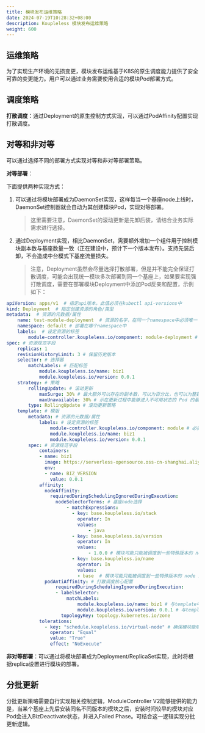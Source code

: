 ```yaml
---
title: 模块发布运维策略
date: 2024-07-19T10:28:32+08:00
description: Koupleless 模块发布运维策略
weight: 600
---
```


## 运维策略

为了实现生产环境的无损变更，模块发布运维基于K8S的原生调度能力提供了安全可靠的变更能力。用户可以通过业务需要使用合适的模块Pod部署方式。

## 调度策略

**打散调度**：通过Deployment的原生控制方式实现，可以通过PodAffinity配置实现打散调度。

## 对等和非对等

可以通过选择不同的部署方式实现对等和非对等部署策略。

**对等部署**：

下面提供两种实现方式：

1. 可以通过将模块部署成为DaemonSet实现，这样每当一个基座node上线时，DaemonSet控制器就会自动为其创建模块Pod，实现对等部署。

    > 这里需要注意，DaemonSet的滚动更新是先卸后装，请结合业务实际需求进行选择。

2. 通过Deployment实现，相比DaemonSet，需要额外增加一个组件用于控制模块副本数与基座数量一致（正在建设中，预计下一个版本发布）。支持先装后卸，不会造成中台模式下基座流量损失。
   
    > 注意，Deployment虽然会尽量选择打散部署，但是并不能完全保证打散调度，可能会出现统一模块多次部署到同一个基座上，如果要实现强打散调度，需要在部署模块Deployment中添加Pod反亲和配置，示例如下：

```yaml
apiVersion: apps/v1  # 指定api版本，此值必须在kubectl api-versions中
kind: Deployment  # 指定创建资源的角色/类型
metadata:  # 资源的元数据/属性
    name: test-module-deployment  # 资源的名字，在同一个namespace中必须唯一
    namespace: default # 部署在哪个namespace中
    labels:  # 设定资源的标签
        module-controller.koupleless.io/component: module-deployment # 资源类型标记， 用于module controller管理
spec: # 资源规范字段
    replicas: 1
    revisionHistoryLimit: 3 # 保留历史版本
    selector: # 选择器
        matchLabels: # 匹配标签
            module.koupleless.io/name: biz1
            module.koupleless.io/version: 0.0.1
    strategy: # 策略
        rollingUpdate: # 滚动更新
            maxSurge: 30% # 最大额外可以存在的副本数，可以为百分比，也可以为整数
            maxUnavailable: 30% # 示在更新过程中能够进入不可用状态的 Pod 的最大值，可以为百分比，也可以为整数
        type: RollingUpdate # 滚动更新策略
    template: # 模版
        metadata: # 资源的元数据/属性
            labels: # 设定资源的标签
                module-controller.koupleless.io/component: module # 必要，声明pod的类型，用于module controller管理
                module.koupleless.io/name: biz1
                module.koupleless.io/version: 0.0.1
        spec: # 资源规范字段
            containers:
            - name: biz1
              image: https://serverless-opensource.oss-cn-shanghai.aliyuncs.com/module-packages/test_modules/biz1-0.0.1-ark-biz.jar
              env:
              - name: BIZ_VERSION
                value: 0.0.1
            affinity:
              nodeAffinity:
                requiredDuringSchedulingIgnoredDuringExecution:
                  nodeSelectorTerms: # 基座node选择
                      - matchExpressions:
                        - key: base.koupleless.io/stack
                          operator: In
                          values:
                              - java
                        - key: base.koupleless.io/version
                          operator: In
                          values:
                              - 1.0.0 # 模块可能只能被调度到一些特殊版本的 node 上，如有这种限制，则必须有这个字段。
                        - key: base.koupleless.io/name
                          operator: In
                          values:
                          - base  # 模块可能只能被调度到一些特殊版本的 node 上，如有这种限制，则必须有这个字段。
              podAntiAffinity: # 打散调度核心配置
                  requiredDuringSchedulingIgnoredDuringExecution:
                  - labelSelector:
                      matchLabels:
                          module.koupleless.io/name: biz1 # 与template中的label配置保持一致
                          module.koupleless.io/version: 0.0.1 # 与template中的label配置保持一致
                    topologyKey: topology.kubernetes.io/zone
            tolerations:
              - key: "schedule.koupleless.io/virtual-node" # 确保模块能够调度到基座node上
                operator: "Equal"
                value: "True"
                effect: "NoExecute"
```

**非对等部署**：可以通过将模块部署成为Deployment/ReplicaSet实现，此时将根据replica设置进行模块的部署。

## 分批更新

分批更新策略需要自行实现相关控制逻辑，ModuleController V2能够提供的能力是，当某个基座上先后安装同名不同版本的模块之后，安装时间较早的模块对应Pod会进入BizDeactivate状态，并进入Failed Phase。可结合这一逻辑实现分批更新逻辑。

<br/>
<br/>

